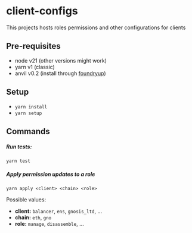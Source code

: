 # client-configs

This projects hosts roles permissions and other configurations for clients

## Pre-requisites

- node v21 (other versions might work)
- yarn v1 (classic)
- anvil v0.2 (install through [foundryup](https://book.getfoundry.sh/getting-started/installation#using-foundryup))

## Setup

- `yarn install`
- `yarn setup`

## Commands

##### Run tests:

`yarn test`

##### Apply permission updates to a role

`yarn apply <client> <chain> <role>`

Possible values:

- **client:** `balancer`, `ens`, `gnosis_ltd`, ...
- **chain:** `eth`, `gno`
- **role:** `manage`, `disassemble`, ...
